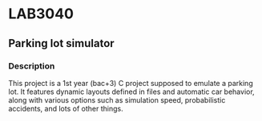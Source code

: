 # LAB3040 
## Parking lot simulator

### Description
This project is a 1st year (bac+3) C project supposed to emulate a parking lot. 
It features dynamic layouts defined in files and automatic car behavior, along
with various options such as simulation speed, probabilistic accidents, and
lots of other things. 
